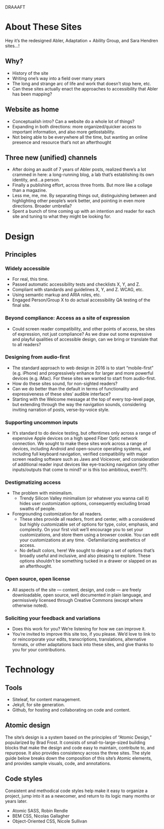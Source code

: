 DRAAAFT

# About These Sites

Hey it’s the redesigned Abler, Adaptation + Ability Group, and Sara Hendren sites...!

## Why?

- History of the site
- Writing one’s way into a field over many years
- The long and strange arc of life and work that doesn’t stop here, etc.
- Can these sites actually enact the approaches to accessibility that Abler has been mapping? 

## Website as home

- Conceptualish intro? Can a website do a whole lot of things?
- Expanding in both directions: more organized/quicker access to important information, and also more getlostability.
- Not being able to be everywhere all the time, but wanting an online presence and resource that’s not an afterthought

## Three new (unified) channels

- After doing an audit of 7 years of Abler posts, realized there’s a lot crammed in here: a long-running blog, a lab that’s establishing its own identity, and...a person.
- Finally a publishing effort, across three fronts. But more like a collage than a magazine.
- Less me, me, me. By separating things out, distinguishing between and highlighting other people’s work better, and pointing in even more directions. Broader umbrella?
- Spent a bunch of time coming up with an intention and reader for each site and tuning to what they might be looking for.

# Design

## Principles

### Widely accessible

- For real, this time.
- Passed automatic accessibility tests and checklists X, Y, and Z.
- Compliant with standards and guidelines X, Y, and Z. WCAG, etc.
- Using semantic markup and ARIA roles, etc.
- Engaged Person/Group X to do actual accessibility QA testing of the final site.

### Beyond compliance: Access as a site of expression
- Could screen reader compatibility, and other points of access, be sites of expression, not just compliance? As we draw out some expressive and playful qualities of accessible design, can we bring or translate that to all readers?

### Designing from audio-first
- The standard approach to web design in 2016 is to start “mobile-first” (e.g. iPhone) and progressively enhance for larger and more powerful devices (e.g. iMac). For these sites we wanted to start from audio-first.
- How do these sites sound, for non-sighted readers? 
- Can we do better than the default in terms of functionality and expressiveness of these sites’ audible interface?
- Starting with the Welcome message at the top of every top-level page, but extending through the way the navigation sounds, considering inviting narration of posts, verse-by-voice style.

### Supporting uncommon inputs
- It’s standard to do device testing, but oftentimes only across a range of expensive Apple devices on a high speed Fiber Optic network connection. We sought to make these sites work across a range of devices, including Android and open-source operating systems, and including full keyboard navigation, verified compatibility with major screen reading software such as Jaws and Voiceover, and consideration of additional reader input devices like eye-tracking navigation (any other inputs/outputs that come to mind? or is this too ambitious, even??).

### Destigmatizing access
- The problem with minimalism.
  - Trendy Silicon Valley minimalism (or whatever you wanna call it) hides user customization options, consequently excluding broad swaths of people. 
- Foregrounding customization for all readers.
  - These sites provide all readers, front and center, with a considered but highly customizable set of options for type, color, emphasis, and complexity. On your first visit we’ll encourage you to set your customizations, and store them using a browser cookie. You can edit your customizations at any time.
-Defamiliarizing aesthetics of access.
  - No default colors, here! We sought to design a set of options that’s broadly useful and inclusive, and also pleasing to explore. These options shouldn’t be something tucked in a drawer or slapped on as an afterthought.

### Open source, open license

- All aspects of the site — content, design, and code — are freely downloadable, open source, well documented in plain language, and permissively licensed through Creative Commons (except where otherwise noted).

### Soliciting your feedback and variations

- Does this work for you? We’re listening for how we can improve it.
- You’re invited to improve this site too, if you please. We’d love to link to or reincorporate your edits, transcriptions, translations, alternative formats, or other adaptations back into these sites, and give thanks to you for your contributions.

# Technology

## Tools

- Siteleaf, for content management.
- Jekyll, for site generation.
- Github, for hosting and collaborating on code and content.

## Atomic design

The site’s design is a system based on the principles of “Atomic Design,” popularized by Brad Frost. It consists of small-to-large-sized building blocks that make the design and code easy to maintain, contribute to, and repurpose. It also provides consistency across the three sites. The style guide below breaks down the composition of this site’s Atomic elements, and provides sample visuals, code, and annotations.

## Code styles

Consistent and methodical code styles help make it easy to organize a project, jump into it as a newcomer, and return to its logic many months or years later.

- Atomic SASS, Robin Rendle
- BEM CSS, Nicolas Gallagher
- Object-Oriented CSS, Nicole Sullivan
